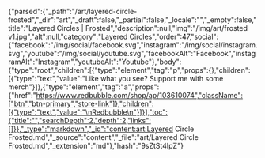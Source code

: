 {"parsed":{"_path":"/art/layered-circle-frosted","_dir":"art","_draft":false,"_partial":false,"_locale":"","_empty":false,"title":"Layered Circles | Frosted","description":null,"img":"/img/art/frosted v1.jpg","alt":null,"category":"Layered Circles","order":47,"social":{"facebook":"/img/social/facebook.svg","instagram":"/img/social/instagram.svg","youtube":"/img/social/youtube.svg","facebookAlt":"Facebook","instagramAlt":"Instagram","youtubeAlt":"Youtube"},"body":{"type":"root","children":[{"type":"element","tag":"p","props":{},"children":[{"type":"text","value":"Like what you see? Support me with some merch"}]},{"type":"element","tag":"a","props":{"href":"https://www.redbubble.com/shop/ap/103610074","className":["btn","btn-primary","store-link"]},"children":[{"type":"text","value":"\nRedbubble\n"}]}],"toc":{"title":"","searchDepth":2,"depth":2,"links":[]}},"_type":"markdown","_id":"content:art:Layered Circle Frosted.md","_source":"content","_file":"art/Layered Circle Frosted.md","_extension":"md"},"hash":"9sZtSt4IpZ"}